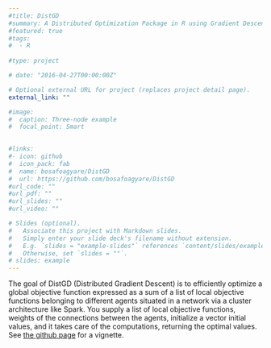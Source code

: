 ```yaml
---
#title: DistGD
#summary: A Distributed Optimization Package in R using Gradient Descent.
#featured: true
#tags:
#  - R
 
#type: project

# date: "2016-04-27T00:00:00Z"

# Optional external URL for project (replaces project detail page).
external_link: ""

#image:
#  caption: Three-node example
#  focal_point: Smart
  

#links:
#- icon: github
#  icon_pack: fab
#  name: bosafoagyare/DistGD 
#  url: https://github.com/bosafoagyare/DistGD
#url_code: ""
#url_pdf: ""
#url_slides: ""
#url_video: ""

# Slides (optional).
#   Associate this project with Markdown slides.
#   Simply enter your slide deck's filename without extension.
#   E.g. `slides = "example-slides"` references `content/slides/example-slides.md`.
#   Otherwise, set `slides = ""`.
# slides: example
---
```


The goal of DistGD (Distributed Gradient Descent) is to efficiently optimize a global objective function expressed as a sum of a list of local objective functions belonging to different agents situated in a network via a cluster architecture like Spark. You supply a list of local objective functions, weights of the connections between the agents, initialize a vector initial values, and it takes care of the computations, returning the optimal values. See [the github page](https://github.com/bosafoagyare/DistGD#installation) for a vignette. 

